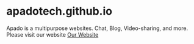 # apadotech.github.io
Apado is a multipurpose websites. Chat, Blog, Video-sharing, and more. 
Please visit our website <a href="https://apadotech.github.io">Our Website</a>
